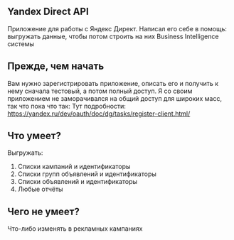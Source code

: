 Yandex Direct API
-
Приложение для работы с Яндекс Директ. 
Написал его себе в помощь: выгружать данные, чтобы потом строить на них Business Intelligence системы

Прежде, чем начать
-

Вам нужно зарегистрировать приложение, описать его и получить к нему сначала тестовый, а потом полный доступ. 
Я со своим приложением не заморачивался на общий доступ для широких масс, так что пока что так: 
Тут подробности: https://yandex.ru/dev/oauth/doc/dg/tasks/register-client.html/

Что умеет?
-
Выгружать:
1. Списки кампаний и идентификаторы
2. Списки групп объявлений и идентификаторы
3. Списки объявлений и идентификаторы 
4. Любые отчёты

Чего не умеет?
-
Что-либо изменять в рекламных кампаниях
